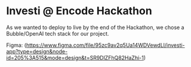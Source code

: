 # Investi @ Encode Hackathon

As we wanted to deploy to live by the end of the Hackathon, we chose a Bubble/OpenAI tech stack for our project.

Figma: (https://www.figma.com/file/95zc9av2q5Ua14WDVewdLl/investi-app?type=design&node-id=205%3A515&mode=design&t=SR9DlZFhQ82HaZhi-1)
